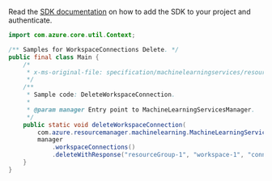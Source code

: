 Read the [SDK documentation](https://github.com/Azure/azure-sdk-for-java/blob/azure-resourcemanager-machinelearning_1.0.0-beta.1/sdk/machinelearning/azure-resourcemanager-machinelearning/README.md) on how to add the SDK to your project and authenticate.

```java
import com.azure.core.util.Context;

/** Samples for WorkspaceConnections Delete. */
public final class Main {
    /*
     * x-ms-original-file: specification/machinelearningservices/resource-manager/Microsoft.MachineLearningServices/preview/2022-02-01-preview/examples/WorkspaceConnection/delete.json
     */
    /**
     * Sample code: DeleteWorkspaceConnection.
     *
     * @param manager Entry point to MachineLearningServicesManager.
     */
    public static void deleteWorkspaceConnection(
        com.azure.resourcemanager.machinelearning.MachineLearningServicesManager manager) {
        manager
            .workspaceConnections()
            .deleteWithResponse("resourceGroup-1", "workspace-1", "connection-1", Context.NONE);
    }
}
```
